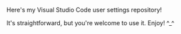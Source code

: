 Here's my Visual Studio Code user settings repository!

It's straightforward, but you're welcome to use it. Enjoy! ^_^
